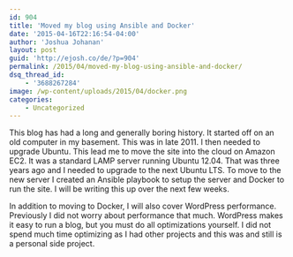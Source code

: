 ```yaml
---
id: 904
title: 'Moved my blog using Ansible and Docker'
date: '2015-04-16T22:16:54-04:00'
author: 'Joshua Johanan'
layout: post
guid: 'http://ejosh.co/de/?p=904'
permalink: /2015/04/moved-my-blog-using-ansible-and-docker/
dsq_thread_id:
    - '3688267284'
image: /wp-content/uploads/2015/04/docker.png
categories:
    - Uncategorized
---
```


This blog has had a long and generally boring history. It started off on an old computer in my basement. This was in late 2011. I then needed to upgrade Ubuntu. This lead me to move the site into the cloud on Amazon EC2. It was a standard LAMP server running Ubuntu 12.04. That was three years ago and I needed to upgrade to the next Ubuntu LTS. To move to the new server I created an Ansible playbook to setup the server and Docker to run the site. I will be writing this up over the next few weeks.

In addition to moving to Docker, I will also cover WordPress performance. Previously I did not worry about performance that much. WordPress makes it easy to run a blog, but you must do all optimizations yourself. I did not spend much time optimizing as I had other projects and this was and still is a personal side project.
